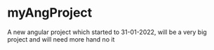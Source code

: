 # myAngProject
A new angular project which started to 31-01-2022, will be a very big project and will need more hand no it 

